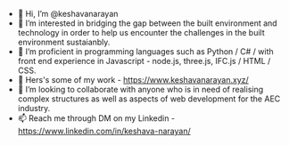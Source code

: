 - 👋 Hi, I’m @keshavanarayan
- 👀 I’m interested in bridging the gap between the built environment and technology in order to help us encounter the challenges in the built environment sustaianbly.
- 🌱 I’m proficient in programming languages such as Python / C# / with front end experience in Javascript - node.js, three.js, IFC.js / HTML / CSS.
- 🚗 Hers's some of my work - https://www.keshavanarayan.xyz/
- 💞️ I’m looking to collaborate with anyone who is in need of realising complex structures as well as aspects of web development for the AEC industry.
- 📫 Reach me through DM on my Linkedin - https://www.linkedin.com/in/keshava-narayan/

<!---
keshavanarayan/keshavanarayan is a ✨ special ✨ repository because its `README.md` (this file) appears on your GitHub profile.
You can click the Preview link to take a look at your changes.
--->
